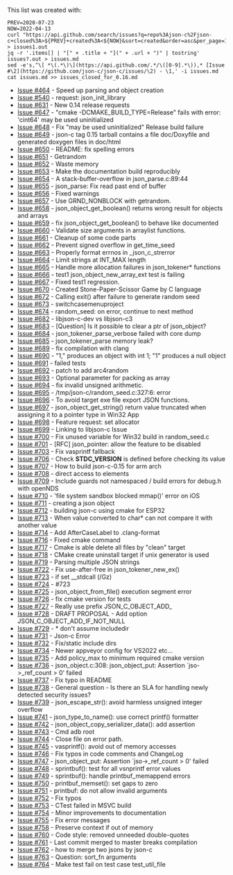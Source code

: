 This list was created with:

```
PREV=2020-07-23
NOW=2022-04-13
curl "https://api.github.com/search/issues?q=repo%3Ajson-c%2Fjson-c+closed%3A>${PREV}+created%3A<${NOW}&sort=created&order=asc&per_page=100&page=1" > issues1.out
jq -r '.items[] | "[" + .title + "](" + .url + ")" | tostring' issues?.out > issues.md
sed -e's,^\[ *\(.*\)\](https://api.github.com/.*/\([0-9].*\)),* [Issue #\2](https://github.com/json-c/json-c/issues/\2) - \1,' -i issues.md
cat issues.md >> issues_closed_for_0.16.md
```

* [Issue #464](https://github.com/json-c/json-c/issues/464) - Speed up parsing and object creation
* [Issue #540](https://github.com/json-c/json-c/issues/540) - request: json_init_library
* [Issue #631](https://github.com/json-c/json-c/issues/631) - New 0.14 release requests
* [Issue #647](https://github.com/json-c/json-c/issues/647) - "cmake -DCMAKE_BUILD_TYPE=Release" fails with error: 'cint64' may be used uninitialized
* [Issue #648](https://github.com/json-c/json-c/issues/648) - Fix "may be used uninitialized" Release build failure
* [Issue #649](https://github.com/json-c/json-c/issues/649) - json-c tag 0.15 tarball contains a file doc/Doxyfile and generated doxygen files in doc/html
* [Issue #650](https://github.com/json-c/json-c/issues/650) - README: fix spelling errors
* [Issue #651](https://github.com/json-c/json-c/issues/651) - Getrandom
* [Issue #652](https://github.com/json-c/json-c/issues/652) - Waste memory
* [Issue #653](https://github.com/json-c/json-c/issues/653) - Make the documentation build reproducibly
* [Issue #654](https://github.com/json-c/json-c/issues/654) - A stack-buffer-overflow in json_parse.c:89:44
* [Issue #655](https://github.com/json-c/json-c/issues/655) - json_parse: Fix read past end of buffer
* [Issue #656](https://github.com/json-c/json-c/issues/656) - Fixed warnings
* [Issue #657](https://github.com/json-c/json-c/issues/657) - Use GRND_NONBLOCK with getrandom.
* [Issue #658](https://github.com/json-c/json-c/issues/658) - json_object_get_boolean() returns wrong result for objects and arrays
* [Issue #659](https://github.com/json-c/json-c/issues/659) - fix json_object_get_boolean() to behave like documented
* [Issue #660](https://github.com/json-c/json-c/issues/660) - Validate size arguments in arraylist functions.
* [Issue #661](https://github.com/json-c/json-c/issues/661) - Cleanup of some code parts
* [Issue #662](https://github.com/json-c/json-c/issues/662) - Prevent signed overflow in get_time_seed
* [Issue #663](https://github.com/json-c/json-c/issues/663) - Properly format errnos in _json_c_strerror
* [Issue #664](https://github.com/json-c/json-c/issues/664) - Limit strings at INT_MAX length
* [Issue #665](https://github.com/json-c/json-c/issues/665) - Handle more allocation failures in json_tokener* functions
* [Issue #666](https://github.com/json-c/json-c/issues/666) - test1 json_object_new_array_ext test is failing
* [Issue #667](https://github.com/json-c/json-c/issues/667) - Fixed test1 regression.
* [Issue #670](https://github.com/json-c/json-c/issues/670) - Created Stone-Paper-Scissor Game by C language
* [Issue #672](https://github.com/json-c/json-c/issues/672) - Calling exit() after failure to generate random seed
* [Issue #673](https://github.com/json-c/json-c/issues/673) - switchcasemenuproject
* [Issue #674](https://github.com/json-c/json-c/issues/674) - random_seed: on error, continue to next method
* [Issue #682](https://github.com/json-c/json-c/issues/682) - libjson-c-dev vs libjson-c3
* [Issue #683](https://github.com/json-c/json-c/issues/683) - [Question] Is it possible to clear a ptr of json_object?
* [Issue #684](https://github.com/json-c/json-c/issues/684) - json_tokener_parse_verbose failed with core dump
* [Issue #685](https://github.com/json-c/json-c/issues/685) - json_tokener_parse memory leak?
* [Issue #689](https://github.com/json-c/json-c/issues/689) - fix compilation with clang
* [Issue #690](https://github.com/json-c/json-c/issues/690) - "1," produces an object with int 1; "1" produces a null object
* [Issue #691](https://github.com/json-c/json-c/issues/691) - failed tests
* [Issue #692](https://github.com/json-c/json-c/issues/692) - patch to add arc4random
* [Issue #693](https://github.com/json-c/json-c/issues/693) - Optional parameter for packing as array
* [Issue #694](https://github.com/json-c/json-c/issues/694) - fix invalid unsigned arithmetic.
* [Issue #695](https://github.com/json-c/json-c/issues/695) - /tmp/json-c/random_seed.c:327:6: error
* [Issue #696](https://github.com/json-c/json-c/issues/696) - To avoid target exe file export JSON functions.
* [Issue #697](https://github.com/json-c/json-c/issues/697) - json_object_get_string() return value truncated when assigning it to a pointer type in Win32 App
* [Issue #698](https://github.com/json-c/json-c/issues/698) - Feature request: set allocator
* [Issue #699](https://github.com/json-c/json-c/issues/699) - Linking to libjson-c Issue
* [Issue #700](https://github.com/json-c/json-c/issues/700) - Fix unused variable for Win32 build in random_seed.c
* [Issue #701](https://github.com/json-c/json-c/issues/701) - [RFC] json_pointer: allow the feature to be disabled
* [Issue #703](https://github.com/json-c/json-c/issues/703) - Fix vasprintf fallback
* [Issue #706](https://github.com/json-c/json-c/issues/706) - Check __STDC_VERSION__ is defined before checking its value
* [Issue #707](https://github.com/json-c/json-c/issues/707) - How to build json-c-0.15 for arm arch
* [Issue #708](https://github.com/json-c/json-c/issues/708) - direct access to elements
* [Issue #709](https://github.com/json-c/json-c/issues/709) - Include guards not namespaced / build errors for debug.h with openNDS
* [Issue #710](https://github.com/json-c/json-c/issues/710) - 'file system sandbox blocked mmap()' error on iOS
* [Issue #711](https://github.com/json-c/json-c/issues/711) - creating a json object 
* [Issue #712](https://github.com/json-c/json-c/issues/712) - building json-c using cmake for ESP32
* [Issue #713](https://github.com/json-c/json-c/issues/713) - When value converted to char* can not compare it with another value
* [Issue #714](https://github.com/json-c/json-c/issues/714) - Add AfterCaseLabel to .clang-format
* [Issue #716](https://github.com/json-c/json-c/issues/716) - Fixed cmake command
* [Issue #717](https://github.com/json-c/json-c/issues/717) - Cmake is able delete all files by "clean" target
* [Issue #718](https://github.com/json-c/json-c/issues/718) - CMake create uninstall target if unix generator is used
* [Issue #719](https://github.com/json-c/json-c/issues/719) - Parsing multiple JSON strings
* [Issue #722](https://github.com/json-c/json-c/issues/722) - Fix use-after-free in json_tokener_new_ex()
* [Issue #723](https://github.com/json-c/json-c/issues/723) - if set __stdcall (/Gz)
* [Issue #724](https://github.com/json-c/json-c/issues/724) - #723
* [Issue #725](https://github.com/json-c/json-c/issues/725) - json_object_from_file()  execution segment error
* [Issue #726](https://github.com/json-c/json-c/issues/726) - fix cmake version for tests
* [Issue #727](https://github.com/json-c/json-c/issues/727) - Really use prefix JSON_C_OBJECT_ADD_
* [Issue #728](https://github.com/json-c/json-c/issues/728) - DRAFT PROPOSAL - Add option JSON_C_OBJECT_ADD_IF_NOT_NULL
* [Issue #729](https://github.com/json-c/json-c/issues/729) - * don't assume includedir
* [Issue #731](https://github.com/json-c/json-c/issues/731) - Json-c Error
* [Issue #732](https://github.com/json-c/json-c/issues/732) - Fix/static include dirs
* [Issue #734](https://github.com/json-c/json-c/issues/734) - Newer appveyor config for VS2022 etc...
* [Issue #735](https://github.com/json-c/json-c/issues/735) - Add policy_max to minimum required cmake version
* [Issue #736](https://github.com/json-c/json-c/issues/736) - json_object.c:308: json_object_put: Assertion `jso->_ref_count > 0' failed
* [Issue #737](https://github.com/json-c/json-c/issues/737) - Fix typo in README
* [Issue #738](https://github.com/json-c/json-c/issues/738) - General question - Is there an SLA for handling newly detected security issues?
* [Issue #739](https://github.com/json-c/json-c/issues/739) - json_escape_str(): avoid harmless unsigned integer overflow
* [Issue #741](https://github.com/json-c/json-c/issues/741) - json_type_to_name(): use correct printf() formatter
* [Issue #742](https://github.com/json-c/json-c/issues/742) - json_object_copy_serializer_data(): add assertion
* [Issue #743](https://github.com/json-c/json-c/issues/743) - Cmd adb root
* [Issue #744](https://github.com/json-c/json-c/issues/744) - Close file on error path.
* [Issue #745](https://github.com/json-c/json-c/issues/745) - vasprintf(): avoid out of memory accesses
* [Issue #746](https://github.com/json-c/json-c/issues/746) - Fix typos in code comments and ChangeLog
* [Issue #747](https://github.com/json-c/json-c/issues/747) - json_object_put: Assertion `jso->_ref_count > 0' failed
* [Issue #748](https://github.com/json-c/json-c/issues/748) - sprintbuf(): test for all vsnprintf error values
* [Issue #749](https://github.com/json-c/json-c/issues/749) - sprintbuf(): handle printbuf_memappend errors
* [Issue #750](https://github.com/json-c/json-c/issues/750) - printbuf_memset(): set gaps to zero
* [Issue #751](https://github.com/json-c/json-c/issues/751) - printbuf: do not allow invalid arguments
* [Issue #752](https://github.com/json-c/json-c/issues/752) - Fix typos
* [Issue #753](https://github.com/json-c/json-c/issues/753) - CTest failed in MSVC build
* [Issue #754](https://github.com/json-c/json-c/issues/754) - Minor improvements to documentation
* [Issue #755](https://github.com/json-c/json-c/issues/755) - Fix error messages
* [Issue #758](https://github.com/json-c/json-c/issues/758) - Preserve context if out of memory
* [Issue #760](https://github.com/json-c/json-c/issues/760) - Code style: removed unneeded double-quotes
* [Issue #761](https://github.com/json-c/json-c/issues/761) - Last commit merged to master breaks compilation
* [Issue #762](https://github.com/json-c/json-c/issues/762) - how to merge two jsons by json-c
* [Issue #763](https://github.com/json-c/json-c/issues/763) - Question: sort_fn arguments
* [Issue #764](https://github.com/json-c/json-c/issues/764) - Make test fail on test case test_util_file
